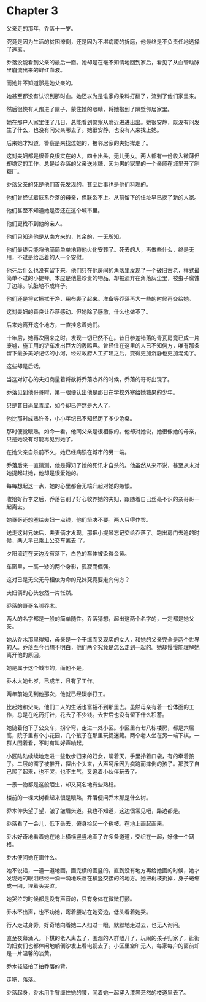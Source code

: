 # Chapter 3

父亲走的那年，乔落十一岁。

究竟是因为生活的贫困潦倒，还是因为不堪病魇的折磨，他最终是不负责任地选择了逃离。

乔落没能看到父亲的最后一面。她却是在毫不知情地回到家后，看见了从血管动脉里崩流出来的鲜红血液。

而她并不知道那是她父亲的。

她甚至都没有认识到那时血。她还以为是谁家的染料打翻了，流到了他们家里来。

然后很快有人跑进了屋子，蒙住她的眼睛，将她抱到了隔壁邻居家里。

她在那户人家里住了几日，总能看到警察从附近进进出出。她很安静，既没有问发生了什么，也没有问父亲哪去了。她很安静，也没有人来找上她。

后来她才知道，警察是来找过她的，被邻居家的夫妇撵走了。

这对夫妇都是很善良很实在的人，四十出头，无儿无女。两人都有一份收入微薄但却稳定的工作。总是给乔落的父亲送冰糖，因为男的家里的一个亲戚在城里开了制糖厂。

乔落父亲的死是他们首先发现的。甚至后事也是他们料理的。

他们曾经试着联系乔落的母亲，但联系不上。从前留下的住址早已换了新的人家。

他们甚至不知道她是否还在这个城市里。

他们更找不到他的亲人。

他们只知道他是从南方来的，其余的，一无所知。

他们最终只能将他简简单单地将他火化安葬了。死去的人，再做些什么，终是无用，不过是给活着的人一个安慰。

他死后什么也没有留下来。他们只在他房间的角落里发现了一个破旧古老，样式最简单不过的小提琴。本应是他最珍贵的物品，却被遗弃在角落灰尘里，被虫子腐蚀了边缘。坑脏地不成样子。

他们还是将它擦拭干净，用布裹了起来。准备等乔落再大一些的时候再交给她。

这对夫妇的善良让乔落感动。但她除了感激，什么也做不了。

后来她离开这个地方，一直挂念着她们。

十年后，她再次回来之时。发现一切已然不在。昔日参差错落的青瓦房竟已成一片废墟，施工用的铲车发出巨大的轰鸣声。曾经住在这里的人已不知何方，唯有那条留下最多美好记忆的小河，经过政府人工扩建之后，变得更加沉静也更加混沌了。

这些却是后话。

当这对好心的夫妇商量着将欲将乔落收养的时候，乔落的哥哥出现了。

乔落见到他哥哥时，第一眼便认出他是那日在学校外塞给她糖果的少年。

只是昔日尚显青涩，如今却已俨然是大人了。

他比那时成熟许多，小小年纪已不知经历了多少沧桑。

那时便觉眼熟，如今一看，他同父亲是很相像的。他却对她说，她很像她的母亲，只是她没有可能再见到她了。

在她父亲自杀前不久，她已经病殒在城市的另一端。

乔落后来一直猜测，他是得知了她的死讯才自杀的。他虽然从来不说，甚至从未对她提起过她，他却是很爱她的。

每每想起这一点，她的心里都会无端升起对她的嫉恨。

收拾好行李之后，乔落告别了好心收养她的夫妇，跟随着自己丝毫不识的亲哥哥一起离去。

她哥哥还想塞给夫妇一点钱，他们坚决不要。两人只得作罢。

送走这对兄妹后，夫妻俩才发现，那把小提琴忘记交给乔落了。跑出房门去追的时候，两人早已乘上公交车离去
了。

夕阳流连在天边没有落下，白色的车体被染得金黄。

车窗里，一高一矮的两个身影，孤寂而倔强。

这对已是无父无母相依为命的兄妹究竟要走向何方？

夫妇俩的心头忽然一片怅然。

乔落的哥哥名叫乔木。

两人的名字都是一般的简单随性。乔落猜想，起出这两个名字的，一定都是她父亲。

她从乔木那里得知，母亲是一个干练而又现实的女人，和她的父亲完全是两个世界的人。乔落至今也想不明白，他们两个究竟是怎么走到一起的。她却慢慢能理解她离开他的原因。

她是属于这个城市的，而他不是。

乔木大她七岁，已成年，且有了工作。

两年前她见到他那次，他就已经辍学打工。

比起她和父亲，他们二人的生活也富裕不到那里去。虽然母亲有着一份体面的工作，总是在吃药打针，花去了不少钱。去世后也没有留下什么积蓄。

她随着他下了公交车，拐个弯，走进一处小区。小区里有七八栋楼房，都是六层高，院子里有个小花园，几个孩子在那里玩捉迷藏。两个老人坐在另一端下棋，一群人围着看，不时有叫好声响起。

小区陆陆续续地走进一些散步归来的妇女，聊着天，手里拎着口袋，有的牵着孩子。二层的窗子被推开，探出个头来，大声呵斥因为疯跑而摔倒的孩子。那孩子自己爬了起来，也不哭，也不生气，又追着小伙伴玩去了。

一景一物都是这般陌生，却又莫名地有些熟稔。

楼前的一棵大树看起来很是眼熟，乔落便问乔木那是什么树。

乔木仰头望了望，皱了皱眉头道。我也不知道，这边很常见吧，路边都是。

乔落看了一会儿，低下头去，俯身捡起一个树枝。在地上画起画来。

乔木好奇地看着她在地上横横竖竖地画了许多条道道，交织在一起，好像一个网格。

乔木便问她在画什么。

她不说话，一道一道地画，画完横的画竖的，直到没有地方再给她画的时候，她才发现她的眼泪已经一滴一滴地跌落在横竖交接的的地方。她把树枝扔掉，身子蜷缩成一团，埋着头哭泣。

她哭泣的时候都是没有声音的，只有身体在微微打颤。

乔木不出声，也不劝她，弯着腰站在她旁边，低头看着她哭。

行人走过身旁，好奇地向着她二人扫过一眼，默默地走过去，也无人询问。

直至夜幕涌入。下棋的老人离去了，围观的人群散开了，玩闹的孩子归家了，逛街的妇女们也都休闲地躺倒沙发上看电视去了。小区里空旷无人，每家每户的窗前却是一片温馨的淡黄。

乔木轻轻拍了拍乔落的背。

走吧，落落。

乔落起身，乔木用手臂缠住她的腰，同着她一起穿入漆黑茫然的楼道里去了。
